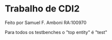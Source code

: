 # Trabalho de CDI2
Feito por Samuel F. Amboni RA:100970

Para todos os testbenches o "top entity" é "test"